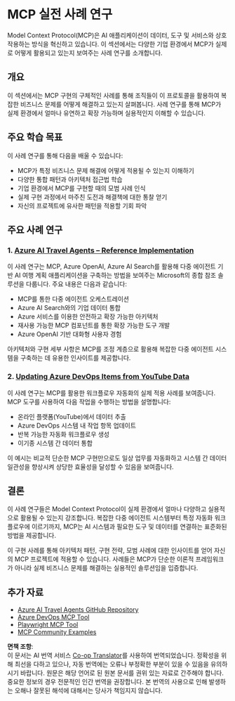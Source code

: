 <!--
CO_OP_TRANSLATOR_METADATA:
{
  "original_hash": "6c11b6162171abc895ed75d1e0f368a3",
  "translation_date": "2025-06-20T19:06:16+00:00",
  "source_file": "09-CaseStudy/README.md",
  "language_code": "ko"
}
-->
# MCP 실전 사례 연구

Model Context Protocol(MCP)은 AI 애플리케이션이 데이터, 도구 및 서비스와 상호작용하는 방식을 혁신하고 있습니다. 이 섹션에서는 다양한 기업 환경에서 MCP가 실제로 어떻게 활용되고 있는지 보여주는 사례 연구를 소개합니다.

## 개요

이 섹션에서는 MCP 구현의 구체적인 사례를 통해 조직들이 이 프로토콜을 활용하여 복잡한 비즈니스 문제를 어떻게 해결하고 있는지 살펴봅니다. 사례 연구를 통해 MCP가 실제 환경에서 얼마나 유연하고 확장 가능하며 실용적인지 이해할 수 있습니다.

## 주요 학습 목표

이 사례 연구를 통해 다음을 배울 수 있습니다:

- MCP가 특정 비즈니스 문제 해결에 어떻게 적용될 수 있는지 이해하기
- 다양한 통합 패턴과 아키텍처 접근법 학습
- 기업 환경에서 MCP를 구현할 때의 모범 사례 인식
- 실제 구현 과정에서 마주친 도전과 해결책에 대한 통찰 얻기
- 자신의 프로젝트에 유사한 패턴을 적용할 기회 파악

## 주요 사례 연구

### 1. [Azure AI Travel Agents – Reference Implementation](./travelagentsample.md)

이 사례 연구는 MCP, Azure OpenAI, Azure AI Search를 활용해 다중 에이전트 기반 AI 여행 계획 애플리케이션을 구축하는 방법을 보여주는 Microsoft의 종합 참조 솔루션을 다룹니다. 주요 내용은 다음과 같습니다:

- MCP를 통한 다중 에이전트 오케스트레이션
- Azure AI Search와의 기업 데이터 통합
- Azure 서비스를 이용한 안전하고 확장 가능한 아키텍처
- 재사용 가능한 MCP 컴포넌트를 통한 확장 가능한 도구 개발
- Azure OpenAI 기반 대화형 사용자 경험

아키텍처와 구현 세부 사항은 MCP를 조정 계층으로 활용해 복잡한 다중 에이전트 시스템을 구축하는 데 유용한 인사이트를 제공합니다.

### 2. [Updating Azure DevOps Items from YouTube Data](./UpdateADOItemsFromYT.md)

이 사례 연구는 MCP를 활용한 워크플로우 자동화의 실제 적용 사례를 보여줍니다. MCP 도구를 사용하여 다음 작업을 수행하는 방법을 설명합니다:

- 온라인 플랫폼(YouTube)에서 데이터 추출
- Azure DevOps 시스템 내 작업 항목 업데이트
- 반복 가능한 자동화 워크플로우 생성
- 이기종 시스템 간 데이터 통합

이 예시는 비교적 단순한 MCP 구현만으로도 일상 업무를 자동화하고 시스템 간 데이터 일관성을 향상시켜 상당한 효율성을 달성할 수 있음을 보여줍니다.

## 결론

이 사례 연구들은 Model Context Protocol이 실제 환경에서 얼마나 다양하고 실용적으로 활용될 수 있는지 강조합니다. 복잡한 다중 에이전트 시스템부터 특정 자동화 워크플로우에 이르기까지, MCP는 AI 시스템과 필요한 도구 및 데이터를 연결하는 표준화된 방법을 제공합니다.

이 구현 사례를 통해 아키텍처 패턴, 구현 전략, 모범 사례에 대한 인사이트를 얻어 자신의 MCP 프로젝트에 적용할 수 있습니다. 사례들은 MCP가 단순한 이론적 프레임워크가 아니라 실제 비즈니스 문제를 해결하는 실용적인 솔루션임을 입증합니다.

## 추가 자료

- [Azure AI Travel Agents GitHub Repository](https://github.com/Azure-Samples/azure-ai-travel-agents)
- [Azure DevOps MCP Tool](https://github.com/microsoft/azure-devops-mcp)
- [Playwright MCP Tool](https://github.com/microsoft/playwright-mcp)
- [MCP Community Examples](https://github.com/microsoft/mcp)

**면책 조항**:  
이 문서는 AI 번역 서비스 [Co-op Translator](https://github.com/Azure/co-op-translator)를 사용하여 번역되었습니다. 정확성을 위해 최선을 다하고 있으나, 자동 번역에는 오류나 부정확한 부분이 있을 수 있음을 유의하시기 바랍니다. 원문은 해당 언어로 된 원본 문서를 권위 있는 자료로 간주해야 합니다. 중요한 정보의 경우 전문적인 인간 번역을 권장합니다. 본 번역의 사용으로 인해 발생하는 오해나 잘못된 해석에 대해서는 당사가 책임지지 않습니다.